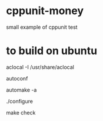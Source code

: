 # cppunit-money
small example of cppunit test
# to build on ubuntu
aclocal -I /usr/share/aclocal

autoconf

automake -a

./configure

make check
